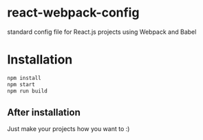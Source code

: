# react-webpack-config
standard config file for React.js projects using Webpack and Babel

# Installation 
```javascript
npm install
npm start
npm run build
```

## After installation
Just make your projects how you want to :)